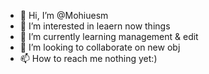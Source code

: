- 👋 Hi, I’m @Mohiuesm
- 👀 I’m interested in leaern now things
- 🌱 I’m currently learning management & edit
- 💞️ I’m looking to collaborate on new obj
- 📫 How to reach me nothing yet:)

<!---
Mohiuesm/Mohiuesm is a ✨ special ✨ repository because its `README.md` (this file) appears on your GitHub profile.
You can click the Preview link to take a look at your changes.
--->
